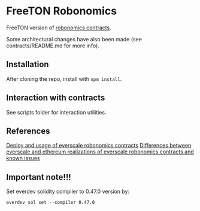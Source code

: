 # FreeTON Robonomics
FreeTON version of [robonomics contracts](https://github.com/airalab/robonomics_contracts).

Some architectural changes have also been made (see contracts/README.md for more info).

## Installation
After cloning the repo, install with `npm install`.

## Interaction with contracts
See scripts folder for interaction utilities.

## References
[Deploy and usage of everscale robonomics contracts](https://github.com/Multi-Agent-io/freeton-robonomics-contracts/blob/master/scripts/README.md)
[Differences between everscale and ethereum realizations of everscale robonomics contracts and known issues](https://github.com/Multi-Agent-io/freeton-robonomics-contracts/blob/master/contracts/README.md) 


## Important note!!!
Set everdev solidity compiler to 0.47.0 version by:
```console
everdev sol set --compiler 0.47.0
```
